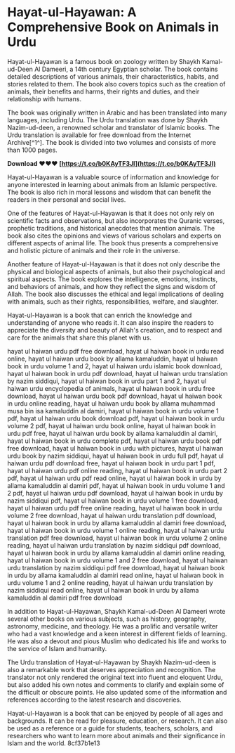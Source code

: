 # Hayat-ul-Hayawan: A Comprehensive Book on Animals in Urdu
 
Hayat-ul-Hayawan is a famous book on zoology written by Shaykh Kamal-ud-Deen Al Dameeri, a 14th century Egyptian scholar. The book contains detailed descriptions of various animals, their characteristics, habits, and stories related to them. The book also covers topics such as the creation of animals, their benefits and harms, their rights and duties, and their relationship with humans.
 
The book was originally written in Arabic and has been translated into many languages, including Urdu. The Urdu translation was done by Shaykh Nazim-ud-deen, a renowned scholar and translator of Islamic books. The Urdu translation is available for free download from the Internet Archive[^1^]. The book is divided into two volumes and consists of more than 1000 pages.
 
**Download ❤❤❤ [https://t.co/b0KAyTF3Jl](https://t.co/b0KAyTF3Jl)**


 
Hayat-ul-Hayawan is a valuable source of information and knowledge for anyone interested in learning about animals from an Islamic perspective. The book is also rich in moral lessons and wisdom that can benefit the readers in their personal and social lives.

One of the features of Hayat-ul-Hayawan is that it does not only rely on scientific facts and observations, but also incorporates the Quranic verses, prophetic traditions, and historical anecdotes that mention animals. The book also cites the opinions and views of various scholars and experts on different aspects of animal life. The book thus presents a comprehensive and holistic picture of animals and their role in the universe.
 
Another feature of Hayat-ul-Hayawan is that it does not only describe the physical and biological aspects of animals, but also their psychological and spiritual aspects. The book explores the intelligence, emotions, instincts, and behaviors of animals, and how they reflect the signs and wisdom of Allah. The book also discusses the ethical and legal implications of dealing with animals, such as their rights, responsibilities, welfare, and slaughter.
 
Hayat-ul-Hayawan is a book that can enrich the knowledge and understanding of anyone who reads it. It can also inspire the readers to appreciate the diversity and beauty of Allah's creation, and to respect and care for the animals that share this planet with us.
 
hayat ul haiwan urdu pdf free download,  hayat ul haiwan book in urdu read online,  hayat ul haiwan urdu book by allama kamaluddin,  hayat ul haiwan book in urdu volume 1 and 2,  hayat ul haiwan urdu islamic book download,  hayat ul haiwan book in urdu pdf download,  hayat ul haiwan urdu translation by nazim siddiqui,  hayat ul haiwan book in urdu part 1 and 2,  hayat ul haiwan urdu encyclopedia of animals,  hayat ul haiwan book in urdu free download,  hayat ul haiwan urdu book pdf download,  hayat ul haiwan book in urdu online reading,  hayat ul haiwan urdu book by allama muhammad musa bin isa kamaluddin al damiri,  hayat ul haiwan book in urdu volume 1 pdf,  hayat ul haiwan urdu book download pdf,  hayat ul haiwan book in urdu volume 2 pdf,  hayat ul haiwan urdu book online,  hayat ul haiwan book in urdu pdf free,  hayat ul haiwan urdu book by allama kamaluddin al damiri,  hayat ul haiwan book in urdu complete pdf,  hayat ul haiwan urdu book pdf free download,  hayat ul haiwan book in urdu with pictures,  hayat ul haiwan urdu book by nazim siddiqui,  hayat ul haiwan book in urdu full pdf,  hayat ul haiwan urdu pdf download free,  hayat ul haiwan book in urdu part 1 pdf,  hayat ul haiwan urdu pdf online reading,  hayat ul haiwan book in urdu part 2 pdf,  hayat ul haiwan urdu pdf read online,  hayat ul haiwan book in urdu by allama kamaluddin al damiri pdf,  hayat ul haiwan book in urdu volume 1 and 2 pdf,  hayat ul haiwan urdu pdf download,  hayat ul haiwan book in urdu by nazim siddiqui pdf,  hayat ul haiwan book in urdu volume 1 free download,  hayat ul haiwan urdu pdf free online reading,  hayat ul haiwan book in urdu volume 2 free download,  hayat ul haiwan urdu translation pdf download,  hayat ul haiwan book in urdu by allama kamaluddin al damiri free download,  hayat ul haiwan book in urdu volume 1 online reading,  hayat ul haiwan urdu translation pdf free download,  hayat ul haiwan book in urdu volume 2 online reading,  hayat ul haiwan urdu translation by nazim siddiqui pdf download,  hayat ul haiwan book in urdu by allama kamaluddin al damiri online reading,  hayat ul haiwan book in urdu volume 1 and 2 free download,  hayat ul haiwan urdu translation by nazim siddiqui pdf free download,  hayat ul haiwan book in urdu by allama kamaluddin al damiri read online,  hayat ul haiwan book in urdu volume 1 and 2 online reading,  hayat ul haiwan urdu translation by nazim siddiqui read online,  hayat ul haiwan book in urdu by allama kamaluddin al damiri pdf free download

In addition to Hayat-ul-Hayawan, Shaykh Kamal-ud-Deen Al Dameeri wrote several other books on various subjects, such as history, geography, astronomy, medicine, and theology. He was a prolific and versatile writer who had a vast knowledge and a keen interest in different fields of learning. He was also a devout and pious Muslim who dedicated his life and works to the service of Islam and humanity.
 
The Urdu translation of Hayat-ul-Hayawan by Shaykh Nazim-ud-deen is also a remarkable work that deserves appreciation and recognition. The translator not only rendered the original text into fluent and eloquent Urdu, but also added his own notes and comments to clarify and explain some of the difficult or obscure points. He also updated some of the information and references according to the latest research and discoveries.
 
Hayat-ul-Hayawan is a book that can be enjoyed by people of all ages and backgrounds. It can be read for pleasure, education, or research. It can also be used as a reference or a guide for students, teachers, scholars, and researchers who want to learn more about animals and their significance in Islam and the world.
 8cf37b1e13
 
